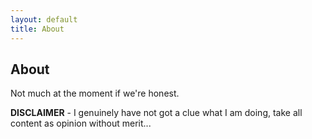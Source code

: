 ```yaml
---
layout: default
title: About
---
```

## About

Not much at the moment if we're honest.

**DISCLAIMER** - I genuinely have not got a clue what I am doing, take all content as opinion without merit...

